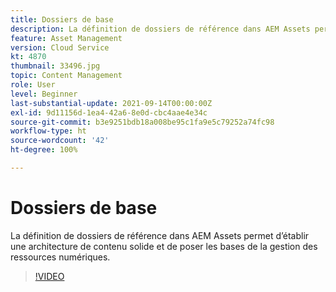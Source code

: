 ```yaml
---
title: Dossiers de base
description: La définition de dossiers de référence dans AEM Assets permet d’établir une architecture de contenu solide et de poser les bases de la gestion des ressources numériques.
feature: Asset Management
version: Cloud Service
kt: 4870
thumbnail: 33496.jpg
topic: Content Management
role: User
level: Beginner
last-substantial-update: 2021-09-14T00:00:00Z
exl-id: 9d11156d-1ea4-42a6-8e0d-cbc4aae4e34c
source-git-commit: b3e9251bdb18a008be95c1fa9e5c79252a74fc98
workflow-type: ht
source-wordcount: '42'
ht-degree: 100%

---
```


# Dossiers de base

La définition de dossiers de référence dans AEM Assets permet d’établir une architecture de contenu solide et de poser les bases de la gestion des ressources numériques.

>[!VIDEO](https://video.tv.adobe.com/v/33496?quality=12&learn=on)
